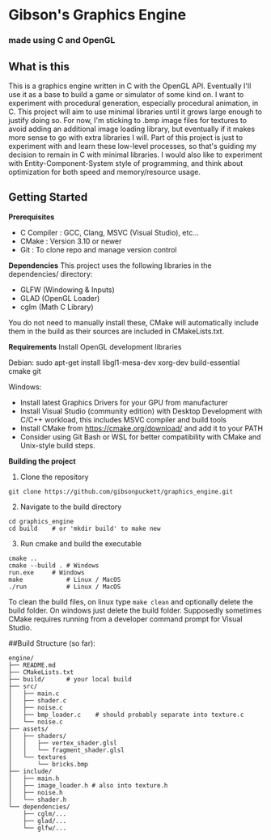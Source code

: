 # Gibson's Graphics Engine
### made using C and OpenGL

## What is this
This is a graphics engine written in C with the OpenGL API. Eventually I'll use it as a base to build a game or simulator of some kind on. I want to experiment with procedural generation, especially procedural animation, in C. This project will aim to use minimal libraries until it grows large enough to justify doing so. For now, I'm sticking to .bmp image files for textures to avoid adding an additional image loading library, but eventually if it makes more sense to go with extra libraries I will. Part of this project is just to experiment with and learn these low-level processes, so that's guiding my decision to remain in C with minimal libraries. I would also like to experiment with Entity-Component-System style of programming, and think about optimization for both speed and memory/resource usage.

## Getting Started

**Prerequisites**
* C Compiler : GCC, Clang, MSVC (Visual Studio), etc...
* CMake      : Version 3.10 or newer
* Git        : To clone repo and manage version control

**Dependencies**
This project uses the following libraries in the dependencies/ directory:
* GLFW (Windowing & Inputs)
* GLAD (OpenGL Loader)
* cglm (Math C Library)

You do not need to manually install these, CMake will automatically include them in the build as their sources are included in CMakeLists.txt.

**Requirements**
Install OpenGL development libraries

Debian:
sudo apt-get install libgl1-mesa-dev xorg-dev build-essential cmake git

Windows:
- Install latest Graphics Drivers for your GPU from manufacturer
- Install Visual Studio (community edition) with Desktop Development with C/C++ workload, this includes MSVC compiler and build tools
- Install CMake from https://cmake.org/download/ and add it to your PATH
- Consider using Git Bash or WSL for better compatibility with CMake and Unix-style build steps.

**Building the project**
1. Clone the repository
```
git clone https://github.com/gibsonpuckett/graphics_engine.git
```

2. Navigate to the build directory
```
cd graphics_engine
cd build	# or 'mkdir build' to make new 
```

3. Run cmake and build the executable
```
cmake ..
cmake --build . # Windows
run.exe 	# Windows
make  	        # Linux / MacOS
./run 	        # Linux / MacOS
```
To clean the build files, on linux type `make clean` and optionally delete the build folder. On windows just delete the build folder. Supposedly sometimes CMake requires running from a developer command prompt for Visual Studio.

##Build Structure (so far):
```
engine/
├── README.md
├── CMakeLists.txt
├── build/		# your local build
├── src/
│   ├── main.c
│   ├── shader.c
│   ├── noise.c
│   ├── bmp_loader.c	# should probably separate into texture.c
│   └── noise.c
├── assets/
│   ├── shaders/
│   │   ├── vertex_shader.glsl
│   │   └── fragment_shader.glsl
│   └── textures
│       └── bricks.bmp
├── include/
│   ├── main.h
│   ├── image_loader.h # also into texture.h
│   ├── noise.h
│   └── shader.h
└── dependencies/
    ├── cglm/...
    ├── glad/...
    └── glfw/...
```